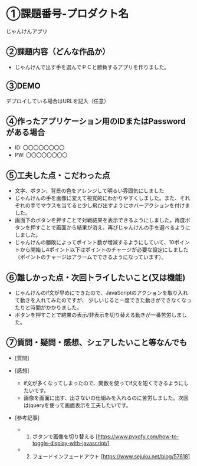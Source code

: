 # ①課題番号-プロダクト名

じゃんけんアプリ

## ②課題内容（どんな作品か）

- じゃんけんで出す手を選んでＰＣと勝負するアプリを作りました。

## ③DEMO

デプロイしている場合はURLを記入（任意）

## ④作ったアプリケーション用のIDまたはPasswordがある場合

- ID: 〇〇〇〇〇〇〇〇
- PW: 〇〇〇〇〇〇〇〇

## ⑤工夫した点・こだわった点

- 文字、ボタン、背景の色をアレンジして明るい雰囲気にしました
- じゃんけんの手を画像に変えて視覚的にわかりやすくしました。また、それぞれの手でマウスを当てると少し飛び出すようにホバーアクションを付けました。
- 画面下のボタンを押すことで対戦結果を表示できるようにしました。再度ボタンを押すことで画面から結果が消え、再びじゃんけんの手を選べるようにしました。
- じゃんけんの勝敗によってポイント数が増減するようにしていて、10ポイントから開始し4ポイント以下はポイントのチャージが必要な設定にしました（ポイントのチャージはアラームでできるようになっています）。

## ⑥難しかった点・次回トライしたいこと(又は機能)

- じゃんけんのif文が早めにできたので、JavaScriptのアクションを取り入れて動きを入れてみたのですが、
少しいじると一度できた動きができなくなったりと時間がかかりました。
- ボタンを押すことで結果の表示/非表示を切り替える動きが一番苦労しました。

## ⑦質問・疑問・感想、シェアしたいこと等なんでも

- [質問]
- [感想]
  - if文が多くなってしまったので、関数を使ってif文を短くできるようにしたいです。
  - 画像を画面に出す、出さないの仕組みを入れるのに苦労しました。次回はjqueryを使って画面表示を工夫したいです。
    
- [参考記事]
  - 1. ボタンで画像を切り替える [https://www.pyxofy.com/how-to-toggle-display-with-javascript/]
  - 2. フェードインフェードアウト [https://www.sejuku.net/blog/57618]

